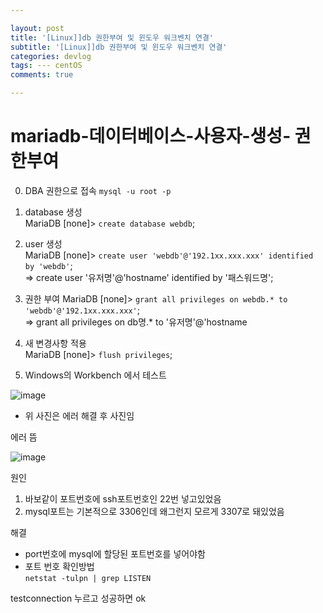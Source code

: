 ```yaml
---

layout: post
title: '[Linux]]db 권한부여 및 윈도우 워크벤치 연결'
subtitle: '[Linux]]db 권한부여 및 윈도우 워크벤치 연결'
categories: devlog
tags: --- centOS
comments: true

---
```


# mariadb-데이터베이스-사용자-생성- 권한부여

0. DBA 권한으로 접속
`mysql -u root -p`

1. database 생성  
MariaDB [none]> `create database webdb`;  

2. user 생성  
MariaDB [none]> `create user 'webdb'@'192.1xx.xxx.xxx' identified by 'webdb'`;    
=> create user '유저명'@'hostname' identified by '패스워드명';  

3. 권한 부여
MariaDB [none]> `grant all privileges on webdb.* to 'webdb'@'192.1xx.xxx.xxx'`;  
=> grant all privileges on db명.* to '유저명'@'hostname  

4. 새 변경사항 적용  
MariaDB [none]> `flush privileges`;  

5. Windows의 Workbench 에서 테스트 

![image](https://user-images.githubusercontent.com/60701130/155357161-5007593a-4c9d-43ca-b90b-367060d9ff58.png)
- 위 사진은 에러 해결 후 사진임


에러 뜸

![image](https://user-images.githubusercontent.com/60701130/155358262-34f63c9e-4841-442f-a62d-e3173a63f4e8.png)

원인
1. 바보같이 포트번호에 ssh포트번호인 22번 넣고있었음
2. mysql포트는 기본적으로 3306인데 왜그런지 모르게 3307로 돼있었음

해결  
-  port번호에 mysql에 할당된 포트번호를 넣어야함   
- 포트 번호 확인방법  
    `netstat -tulpn | grep LISTEN`

testconnection 누르고 성공하면 ok

